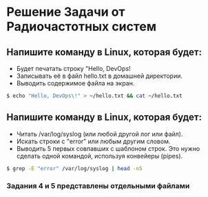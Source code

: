 # Решение Задачи от Радиочастотных систем

## Напишите команду в Linux, которая будет:
* Будет печатать строку "Hello, DevOps!
* Записывать её в файл hello.txt в домашней директории.
* Выводить содержимое файла на экран.
```bash
$ echo "Hello, DevOps\!" > ~/hello.txt && cat ~/hello.txt
```

## Напишите команду в Linux, которая будет:
* Читать /var/log/syslog (или любой другой лог или файл).
* Искать строки с "error" или любым другим словом.
* Выводить 5 первых совпавших с шаблоном строк.
Это нужно сделать одной командой, используя конвейеры (pipes).
```bash
$ grep -E "error" /var/log/syslog | head -n5
```

### Задания 4 и 5 представлены отдельными файлами
